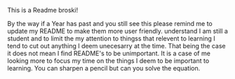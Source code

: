 This is a Readme broski!

By the way if a Year has past and you still see this please remind me to update my README to make them more user friendly.
understand I am still a student and to limit the my attention to thingss that relevent to learning I tend to cut out anything I deem unecesarry at the time. That being the case it does not mean I find README's to be unimportant. It is a case of me looking more to focus my time on the things I deem to be important to learning. You can sharpen a pencil but can you solve the equation.
